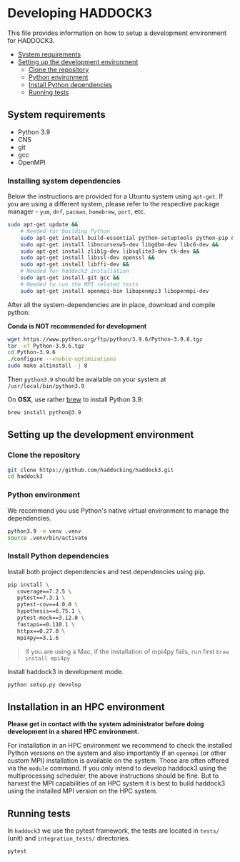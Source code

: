# Developing HADDOCK3

This file provides information on how to setup a development environment for HADDOCK3.

- [System requirements](#system-requirements)
- [Setting up the development environment](#setting-up-the-development-environment)
  - [Clone the repository](#clone-the-repository)
  - [Python environment](#python-environment)
  - [Install Python dependencies](#install-python-dependencies)
  - [Running tests](#running-tests)

## System requirements

- Python 3.9
- CNS
- git
- gcc
- OpenMPI

### Installing system dependencies

Below the instructions are provided for a Ubuntu system using `apt-get`. If you are using a different system, please refer to the respective package manager - `yum`, `dnf`, `pacman`, `homebrew`, `port`, etc.

```bash
sudo apt-get update &&
    # Needed for building Python
    sudo apt-get install build-essential python-setuptools python-pip &&
    sudo apt-get install libncursesw5-dev libgdbm-dev libc6-dev &&
    sudo apt-get install zlib1g-dev libsqlite3-dev tk-dev &&
    sudo apt-get install libssl-dev openssl &&
    sudo apt-get install libffi-dev &&
    # Needed for haddock3 installation
    sudo apt-get install git gcc &&
    # Needed to run the MPI related tests
    sudo apt-get install openmpi-bin libopenmpi3 libopenmpi-dev
```

After all the system-dependencies are in place, download and compile python:

**Conda is NOT recommended for development**

```bash
wget https://www.python.org/ftp/python/3.9.6/Python-3.9.6.tgz
tar -xf Python-3.9.6.tgz
cd Python-3.9.6
./configure --enable-optimizations
sudo make altinstall -j 8
```

Then `python3.9` should be available on your system at `/usr/local/bin/python3.9`

On **OSX**, use rather [brew](https://brew.sh) to install Python 3.9:

```bash
brew install python@3.9
```

## Setting up the development environment

### Clone the repository

```bash
git clone https://github.com/haddocking/haddock3.git
cd haddock3
```

### Python environment

We recommend you use Python's native virtual environment to manage the dependencies.

```bash
python3.9 -m venv .venv
source .venv/bin/activate
```

### Install Python dependencies

Install both project dependencies and test dependencies using pip.

```bash
pip install \
   coverage==7.2.5 \
   pytest==7.3.1 \
   pytest-cov==4.0.0 \
   hypothesis==6.75.1 \
   pytest-mock==3.12.0 \
   fastapi==0.110.1 \
   httpx==0.27.0 \
   mpi4py==3.1.6
```

> If you are using a Mac, if the installation of mpi4py fails, run first `brew install mpi4py`

Install haddock3 in development mode.

```bash
python setup.py develop
```

## Installation in an HPC environment

**Please get in contact with the system administrator before doing development in a shared HPC environment.**

For installation in an HPC environment we recommend to check the installed Python versions on the system and also importantly if an `openmpi` (or other custom MPI) installation is available on the system.
Those are often offered via the `module` command.
If you only intend to develop haddock3 using the multiprocessing scheduler, the above instructions should be fine. But to harvest the MPI capabilities of an HPC system it is best to build haddock3 using the installed MPI version on the HPC system.

## Running tests

In `haddock3` we use the pytest framework, the tests are located in `tests/` (unit) and `integration_tests/` directories.

```bash
pytest
```
